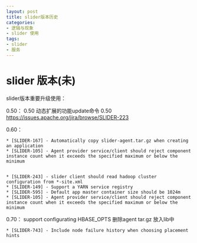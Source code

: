 ```yaml
---
layout: post
title: slider版本历史
categories:
- 逻辑与现象
- slider 使用
tags:
- slider
- 服务
---
```



slider 版本(未)
============
slider版本重要升级使用：

0.50：
0.50 动态扩展的功能update命令 0.50 https://issues.apache.org/jira/browse/SLIDER-223

0.60：

	* [SLIDER-167] - Automatically copy slider-agent.tar.gz when creating an application
	* [SLIDER-105] - Agent provider service/client should reject component instance count when it exceeds the specified maximum or below the minimum


	* [SLIDER-243] - slider client should read hadoop cluster configuration from *-site.xml
	* [SLIDER-149] - Support a YARN service registry
	* [SLIDER-595] - Default app master container size should be 1024m
	* [SLIDER-105] - Agent provider service/client should reject component instance count when it exceeds the specified maximum or below the minimum


0.70：
 support configurating HBASE_OPTS
删除agent tar.gz 放入lib中

	* [SLIDER-743] - Include node failure history when choosing placement hints


